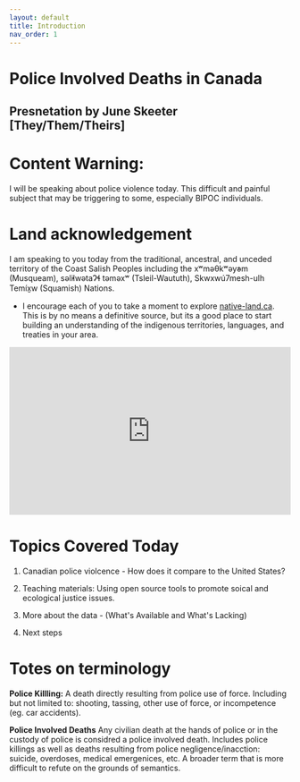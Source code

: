 ```yaml
---
layout: default
title: Introduction
nav_order: 1
---
```

# Police Involved Deaths in Canada

##  Presnetation by June Skeeter [They/Them/Theirs]

# Content Warning:
I will be speaking about police violence today.  This difficult and painful subject that may be triggering to some, especially BIPOC individuals.


# Land acknowledgement
I am speaking to you today from the traditional, ancestral, and unceded territory of the Coast Salish Peoples including the xʷməθkʷəy̓əm (Musqueam), səl̓ilwətaɁɬ təməxʷ (Tsleil-Waututh), Skwxwú7mesh-ulh Temíx̱w (Squamish) Nations.
* I encourage each of you to take a moment to explore [native-land.ca](https://native-land.ca/).  This is by no means a definitive source, but its a good place to start building an understanding of the indigenous territories, languages, and treaties in your area.
<iframe src="https://native-land.ca/api/embed/embed.html?maps=territories&position=49.268264,-123.157480" style="width:100%; height:300px; border:none;"></iframe>


# Topics Covered Today

1) Canadian police violcence - How does it compare to the United States?

2) Teaching materials: Using open source tools to promote soical and ecological justice issues.

3) More about the data - (What's Available and What's Lacking)

4) Next steps
 
# Totes on terminology

**Police Killling:** A death directly resulting from police use of force.  Including but not limited to: shooting, tassing, other use of force, or incompetence (eg. car accidents).

**Police Involved Deaths**  Any civilian death at the hands of police or in the custody of police is considred a police involved death.  Includes police killings as well as deaths resulting from police negligence/inacction: suicide, overdoses, medical emergenices, etc.  A broader term that is more difficult to refute on the grounds of semantics.  


